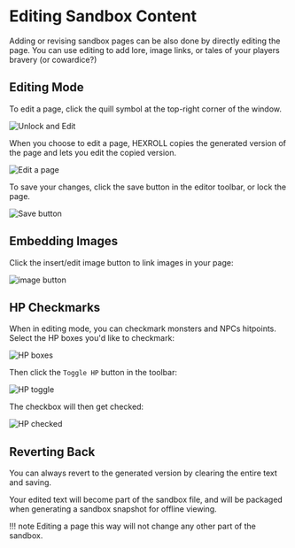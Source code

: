 # Editing Sandbox Content

Adding or revising sandbox pages can be also done by directly editing the page.
You can use editing to add lore, image links, or tales of your players bravery (or cowardice?)

## Editing Mode

To edit a page, click the quill symbol at the top-right corner of the window.

![Unlock and Edit](/images/quill.jpg)

When you choose to edit a page, HEXROLL copies the generated version of the page and lets you edit the copied version. 

![Edit a page](/images/page_editor.jpg)


To save your changes, click the save button in the editor toolbar, or lock the page.

![Save button](/images/editor_save.jpg)

## Embedding Images

Click the insert/edit image button to link images in your page:


![image button](/images/edit_image.jpg)

## HP Checkmarks

When in editing mode, you can checkmark monsters and NPCs hitpoints. Select the HP boxes you'd like to checkmark:

![HP boxes](/images/hp_toggle_1.jpg)

Then click the `Toggle HP` button in the toolbar:


![HP toggle](/images/hp_toggle_button.jpg)

The checkbox will then get checked:


![HP checked](/images/hp_toggle_2.jpg)

## Reverting Back

You can always revert to the generated version by clearing the entire text and saving.


Your edited text will become part of the sandbox file, and will be packaged when generating a sandbox snapshot for offline viewing.

!!! note
    Editing a page this way will not change any other part of the sandbox. 
    
